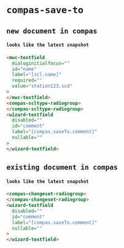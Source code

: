 # `compas-save-to`

## `new document in compas`

####   `looks like the latest snapshot`

```html
<mwc-textfield
  dialoginitialfocus=""
  id="name"
  label="[scl.name]"
  required=""
  value="station123.scd"
>
</mwc-textfield>
<compas-scltype-radiogroup>
</compas-scltype-radiogroup>
<wizard-textfield
  disabled=""
  id="comment"
  label="[compas.saveTo.comment]"
  nullable=""
>
</wizard-textfield>

```

## `existing document in compas`

####   `looks like the latest snapshot`

```html
<compas-changeset-radiogroup>
</compas-changeset-radiogroup>
<wizard-textfield
  disabled=""
  id="comment"
  label="[compas.saveTo.comment]"
  nullable=""
>
</wizard-textfield>

```

